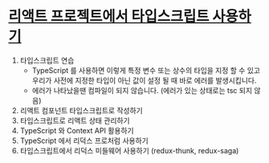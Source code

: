 # [리액트 프로젝트에서 타입스크립트 사용하기](https://react.vlpt.us/using-typescript/)

1. 타입스크립트 연습
   - TypeScript 를 사용하면 이렇게 특정 변수 또는 상수의 타입을 지정 할 수 있고 우리가 사전에 지정한 타입이 아닌 값이 설정 될 때 바로 에러를 발생시킵니다.
   - 에러가 나타났을땐 컴파일이 되지 않습니다. (에러가 있는 상태로는 tsc 되지 않음)
2. 리액트 컴포넌트 타입스크립트로 작성하기
3. 타입스크립트로 리액트 상태 관리하기
4. TypeScript 와 Context API 활용하기
5. TypeScript 에서 리덕스 프로처럼 사용하기
6. 타입스크립트에서 리덕스 미들웨어 사용하기 (redux-thunk, redux-saga)

